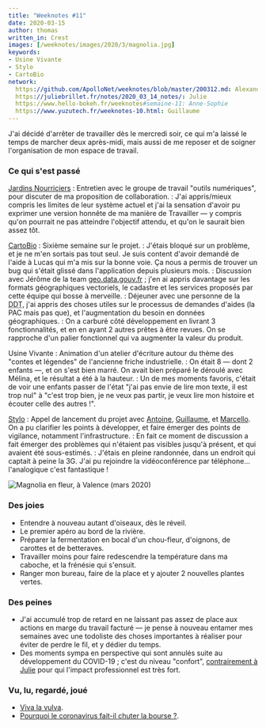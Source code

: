 ```yaml
---
title: "Weeknotes #11"
date: 2020-03-15
author: thomas
written_in: Crest
images: [/weeknotes/images/2020/3/magnolia.jpg]
keywords:
- Usine Vivante
- Stylo
- CartoBio
network:
  https://github.com/ApolloNet/weeknotes/blob/master/200312.md: Alexandre
  https://juliebrillet.fr/notes/2020_03_14_notes/: Julie
  https://www.hello-bokeh.fr/weeknotes#semaine-11: Anne-Sophie
  https://www.yuzutech.fr/weeknotes-10.html: Guillaume
---
```


J'ai décidé d'arrêter de travailler dès le mercredi soir, ce qui m'a laissé
le temps de marcher deux après-midi, mais aussi de me reposer et
de soigner l'organisation de mon espace de travail.

<!--more-->

### Ce qui s'est passé


[Jardins Nourriciers]
: Entretien avec le groupe de travail "outils numériques", pour discuter
  de ma proposition de collaboration.
: J'ai appris/mieux compris les limites de leur système actuel et j'ai la
  sensation d'avoir pu exprimer une version honnête de ma manière de Travailler
  — y compris qu'on pourrait ne pas atteindre l'objectif attendu,
  et qu'on le saurait bien assez tôt.


[CartoBio]
: Sixième semaine sur le projet.
: J'étais bloqué sur un problème, et je ne m'en sortais pas tout seul.
  Je suis content d'avoir demandé de l'aide à Lucas qui m'a mis sur la bonne voie.
  Ça nous a permis de trouver un bug qui s'était glissé dans l'application depuis plusieurs mois.
: Discussion avec Jérôme de la team [geo.data.gouv.fr](https://geo.data.gouv.fr/) ;
  j'en ai appris davantage sur les formats géographiques vectoriels, le cadastre
  et les services proposés par cette équipe qui bosse à merveille.
: Déjeuner avec une personne de la <abbr title="Direction Départementale des Territoires">DDT</abbr>,
  j'ai appris des choses utiles sur le processus de demandes d'aides (la PAC mais pas que),
  et l'augmentation du besoin en données géographiques.
: On a carburé côté développement en livrant 3 fonctionnalités, et en
  en ayant 2 autres prêtes à être revues. On se rapproche d'un palier fonctionnel
  qui va augmenter la valeur du produit.


Usine Vivante
: Animation d'un atelier d'écriture autour du thème des "contes et légendes"
  de l'ancienne friche industrielle.
: On était 8 — dont 2 enfants —, et on s'est bien marré. On avait bien préparé
  le déroulé avec Mélina, et le résultat a été à la hauteur.
: Un de mes moments favoris, c'était de voir une enfants passer de l'état
  "j'ai pas envie de lire mon texte, il est trop nul"
  à "c'est trop bien, je ne veux pas partir, je veux lire mon histoire et écouter celle des autres !".

[Stylo]
: Appel de lancement du projet avec [Antoine], [Guillaume], et [Marcello](https://vitalirosati.com/).
  On a pu clarifier les points à développer, et faire émerger des points de vigilance,
  notamment l'infrastructure.
: En fait ce moment de discussion a fait émerger des problèmes qui
  n'étaient pas visibles jusqu'à présent, et qui avaient été sous-estimés.
: J'étais en pleine randonnée, dans un endroit qui captait à peine la 3G.
  J'ai pu rejoindre la vidéoconférence par téléphone… l'analogique c'est fantastique !



![](/weeknotes/images/2020/3/magnolia.jpg "Magnolia en fleur, à Valence (mars 2020)")

### Des joies

- Entendre à nouveau autant d'oiseaux, dès le réveil.
- Le premier apéro au bord de la rivière.
- Préparer la fermentation en bocal d'un chou-fleur, d'oignons, de carottes et de betteraves.
- Travailler moins pour faire redescendre la température dans ma caboche, et la frénésie qui s'ensuit.
- Ranger mon bureau, faire de la place et y ajouter 2 nouvelles plantes vertes.

### Des peines

- J'ai accumulé trop de retard en ne laissant pas assez de place aux actions en marge du travail facturé —
  je pense à nouveau entamer mes semaines avec une todoliste des choses importantes
  à réaliser pour éviter de perdre le fil, et y dédier du temps.
- Des moments sympa en perspective qui sont annulés suite au développement du COVID-19 ;
  c'est du niveau "confort", [contrairement à Julie](https://juliebrillet.fr/notes/2020_03_14_notes/)
  pour qui l'impact professionnel est très fort.


### Vu, lu, regardé, joué

- [Viva la vulva](http://www.film-documentaire.fr/4DACTION/w_fiche_film/55630_1).
- [Pourquoi le coronavirus fait-il chuter la bourse ?](https://www.youtube.com/watch?v=gE2-VTfevH8).

[détour.studio]: /
[Stylo]: https://github.com/EcrituresNumeriques/stylo
[Jardins Nourriciers]: https://www.lesjardinsnourriciers.com/
[CartoBio]: http://cartobio.org/

[Sofia]: https://twitter.com/sofiaboulaarab
[Antoine]: https://www.quaternum.net/
[Guillaume]: https://www.yuzutech.fr/
